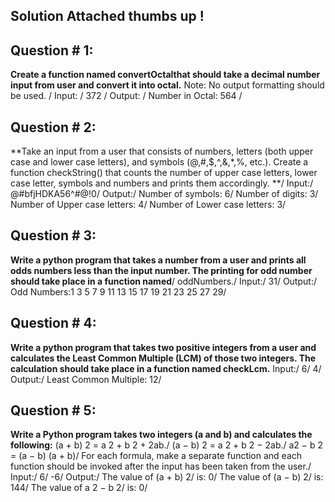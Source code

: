 ## Solution Attached thumbs up ! 
## Question # 1:
**Create a function named convertOctalthat should take a decimal number input from user and
convert it into octal.**
Note: No output formatting should be used. /
Input: /
372 /
Output: /
Number in Octal: 564 /

## Question # 2:
**Take an input from a user that consists of numbers, letters (both upper case and lower case
letters), and symbols (@,#,$,^,&,*,%, etc.).
Create a function checkString() that counts the number of upper case letters, lower case letter,
symbols and numbers and prints them accordingly. **/
Input:/
@#bfjHDKA56^#@!0/
Output:/
Number of symbols: 6/
Number of digits: 3/
Number of Upper case letters: 4/
Number of Lower case letters: 3/

## Question # 3:
**Write a python program that takes a number from a user and prints all odds numbers less than
the input number. The printing for odd number should take place in a function named**/
oddNumbers./
Input:/
31/
Output:/
Odd Numbers:1 3 5 7 9 11 13 15 17 19 21 23 25 27 29/
## Question # 4:
**Write a python program that takes two positive integers from a user and calculates the Least
Common Multiple (LCM) of those two integers. The calculation should take place in a function
named checkLcm.**
Input:/
6/
4/
Output:/
Least Common Multiple: 12/

## Question # 5:
**Write a Python program takes two integers (a and b) and calculates the following:**
(a + b) 2 = a 2 + b 2 + 2ab./
(a − b) 2 = a 2 + b 2 − 2ab./
a2 − b 2 = (a − b) (a + b)/
For each formula, make a separate function and each function should be invoked after the
input has been taken from the user./
Input:/
6/
-6/
Output:/
The value of (a + b) 2/
is: 0/
The value of (a − b) 2/
is: 144/
The value of a 2 − b 2/
is: 0/
